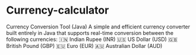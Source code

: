 # Currency-calculator
Currency Conversion Tool (Java) A simple and efficient currency converter built entirely in Java that supports real-time conversion between the following currencies:  🇮🇳 Indian Rupee (INR)  🇺🇸 US Dollar (USD)  🇬🇧 British Pound (GBP)  🇪🇺 Euro (EUR)  🇦🇺 Australian Dollar (AUD)
